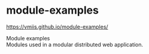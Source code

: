 # module-examples

https://vmiis.github.io/module-examples/  

Module examples  
Modules used in a modular distributed web application.  
